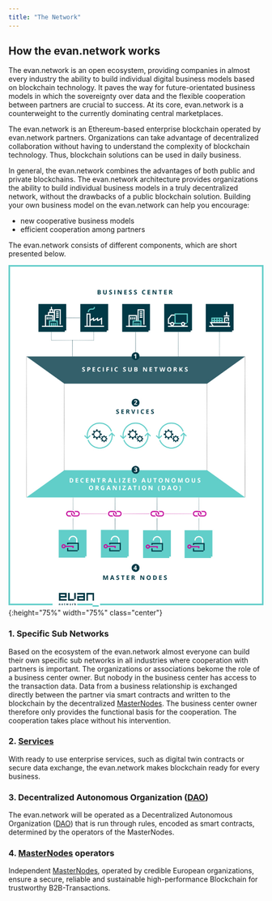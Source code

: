 ```yaml
---
title: "The Network"
---
```

## How the evan.network works
The evan.network is an open ecosystem, providing companies in almost every industry the ability to build individual digital business models based on blockchain technology. It paves the way for future-orientated business models in which the sovereignty over data and the flexible cooperation between partners are crucial to success. At its core, evan.network is a counterweight to the currently dominating central marketplaces.

The evan.network is an Ethereum-based enterprise blockchain operated by evan.network partners. Organizations can take advantage of decentralized collaboration without having to understand the complexity of blockchain technology. Thus, blockchain solutions can be used in daily business.

In general, the evan.network combines the advantages of both public and  private blockchains.
The evan.network architecture provides organizations the ability to build individual business
models in a truly decentralized network, without the drawbacks of a public blockchain
solution. Building your own business model on the evan.network can help you encourage:
* new cooperative business models
* efficient cooperation among partners

The evan.network consists of different components, which are short presented below.

![evan.network](/public/evannetwork_overview.jpg){:height="75%" width="75%" class="center"}

### 1. Specific Sub Networks
Based on the ecosystem of the evan.network almost everyone can build their own specific sub networks in all industries where cooperation with partners is important. The organizations or associations bekome the role of a business center owner. But nobody in the business center has access to the transaction data. Data from a business relationship is exchanged directly between the partner via smart contracts and written to the blockchain by the decentralized [MasterNodes](/doc/masternode). The business center owner therefore only provides the functional basis for the cooperation. The cooperation takes place without his intervention.
### 2. [Services](/doc/services)
With ready to use enterprise services, such as digital twin contracts or secure data exchange, the evan.network makes blockchain ready for every business.
### 3. Decentralized Autonomous Organization ([DAO](/doc/dao))
The evan.network will be operated as a Decentralized Autonomous Organization ([DAO](/doc/dao)) that is run through rules, encoded as smart contracts, determined by the operators of the MasterNodes.
### 4. [MasterNodes](/doc/masternode) operators
Independent [MasterNodes](/doc/masternode), operated by credible European organizations, ensure a secure, reliable and sustainable high-performance Blockchain for trustworthy B2B-Transactions.
